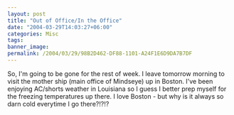 ```yaml
---
layout: post
title: "Out of Office/In the Office"
date: "2004-03-29T14:03:27+06:00"
categories: Misc 
tags: 
banner_image: 
permalink: /2004/03/29/98B2D462-DF88-1101-A24F1E6D9DA7B7DF
---
```


So, I'm going to be gone for the rest of week. I leave tomorrow morning to visit the mother ship (main office of Mindseye) up in Boston. I've been enjoying AC/shorts weather in Louisiana so I guess I  better prep myself for the freezing temperatures up there. I love Boston - but why is it always so darn cold everytime I go there?!?!?